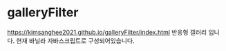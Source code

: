 # galleryFilter
https://kimsanghee2021.github.io/galleryFilter/index.html
반응형 갤러리 입니다. 현재 바닐라 자바스크립트로 구성되어있습니다.
